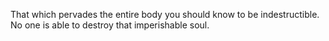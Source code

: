 That which pervades the entire body you should know to be indestructible. No one is able to destroy that imperishable soul.